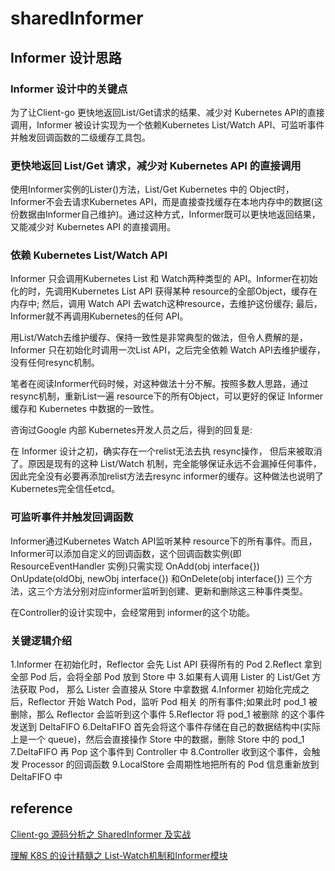 # sharedInformer

## Informer 设计思路

### Informer 设计中的关键点

为了让Client-go 更快地返回List/Get请求的结果、减少对 Kubernetes API的直接调用，Informer 被设计实现为一个依赖Kubernetes List/Watch API、可监听事件并触发回调函数的二级缓存工具包。

### 更快地返回 List/Get 请求，减少对 Kubernetes API 的直接调用

使用Informer实例的Lister()方法，List/Get Kubernetes 中的 Object时，Informer不会去请求Kubernetes API，而是直接查找缓存在本地内存中的数据(这份数据由Informer自己维护)。通过这种方式，Informer既可以更快地返回结果，又能减少对 Kubernetes API 的直接调用。


### 依赖 Kubernetes List/Watch API

Informer 只会调用Kubernetes List 和 Watch两种类型的 API。Informer在初始化的时，先调用Kubernetes List API 获得某种 resource的全部Object，缓存在内存中; 然后，调用 Watch API 去watch这种resource，去维护这份缓存; 最后，Informer就不再调用Kubernetes的任何 API。

用List/Watch去维护缓存、保持一致性是非常典型的做法，但令人费解的是，Informer 只在初始化时调用一次List API，之后完全依赖 Watch API去维护缓存，没有任何resync机制。

笔者在阅读Informer代码时候，对这种做法十分不解。按照多数人思路，通过 resync机制，重新List一遍 resource下的所有Object，可以更好的保证 Informer 缓存和 Kubernetes 中数据的一致性。

咨询过Google 内部 Kubernetes开发人员之后，得到的回复是:

在 Informer 设计之初，确实存在一个relist无法去执 resync操作， 但后来被取消了。原因是现有的这种 List/Watch 机制，完全能够保证永远不会漏掉任何事件，因此完全没有必要再添加relist方法去resync informer的缓存。这种做法也说明了Kubernetes完全信任etcd。


### 可监听事件并触发回调函数

Informer通过Kubernetes Watch API监听某种 resource下的所有事件。而且，Informer可以添加自定义的回调函数，这个回调函数实例(即 ResourceEventHandler 实例)只需实现 OnAdd(obj interface{}) OnUpdate(oldObj, newObj interface{}) 和OnDelete(obj interface{}) 三个方法，这三个方法分别对应informer监听到创建、更新和删除这三种事件类型。

在Controller的设计实现中，会经常用到 informer的这个功能。

### 关键逻辑介绍

1.Informer 在初始化时，Reflector 会先 List API 获得所有的 Pod
2.Reflect 拿到全部 Pod 后，会将全部 Pod 放到 Store 中
3.如果有人调用 Lister 的 List/Get 方法获取 Pod， 那么 Lister 会直接从 Store 中拿数据
4.Informer 初始化完成之后，Reflector 开始 Watch Pod，监听 Pod 相关 的所有事件;如果此时 pod_1 被删除，那么 Reflector 会监听到这个事件
5.Reflector 将 pod_1 被删除 的这个事件发送到 DeltaFIFO
6.DeltaFIFO 首先会将这个事件存储在自己的数据结构中(实际上是一个 queue)，然后会直接操作 Store 中的数据，删除 Store 中的 pod_1
7.DeltaFIFO 再 Pop 这个事件到 Controller 中
8.Controller 收到这个事件，会触发 Processor 的回调函数
9.LocalStore 会周期性地把所有的 Pod 信息重新放到 DeltaFIFO 中

## reference

[Client-go 源码分析之 SharedInformer 及实战](https://xie.infoq.cn/article/c1bac14389d533d5e84844f4e)

[理解 K8S 的设计精髓之 List-Watch机制和Informer模块](https://cloud.tencent.com/developer/article/1533221?from=article.detail.1717404)



